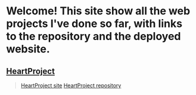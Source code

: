 # Welcome! This site show all the web projects I've done so far, with links to the repository and the deployed website.
## <u>HeartProject</u>
> [HeartProject site](https://snowynx.github.io/HeartProject)
> [HeartProject repository](https://github.com/Snowynx/HeartProject)
